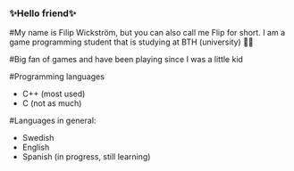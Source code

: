 ### ✨Hello friend✨

#My name is Filip Wickström, but you can also call me Flip for short.
I am a game programming student that is studying at BTH (university) 👨‍🎓

#Big fan of games and have been playing since I was a little kid

#Programming languages
* C++ (most used)
* C (not as much)

#Languages in general:
* Swedish
* English
* Spanish (in progress, still learning)

<!--
To add if needed?
Favorite games?
-->

<!--
- 🔭 I’m currently working on ...
- 🌱 I’m currently learning ...
- 👯 I’m looking to collaborate on ...
- 🤔 I’m looking for help with ...
- 💬 Ask me about ...
- 📫 How to reach me: ...
- 😄 Pronouns: ...
- ⚡ Fun fact: ...
-->
